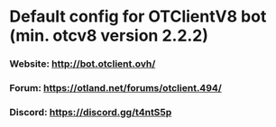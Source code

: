 # Default config for OTClientV8 bot (min. otcv8 version 2.2.2)

### Website: http://bot.otclient.ovh/
### Forum: https://otland.net/forums/otclient.494/
### Discord: https://discord.gg/t4ntS5p
